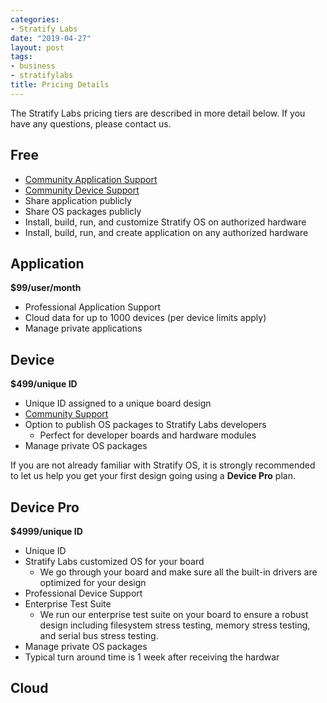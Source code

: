```yaml
---
categories:
- Stratify Labs
date: "2019-04-27"
layout: post
tags:
- business
- stratifylabs
title: Pricing Details
---
```


The Stratify Labs pricing tiers are described in more detail below. If you have any questions, please contact us.

## Free

- [Community Application Support](https://community.stratifylabs.co)
- [Community Device Support](https://community.stratifylabs.co)
- Share application publicly
- Share OS packages publicly
- Install, build, run, and customize Stratify OS on authorized hardware
- Install, build, run, and create application on any authorized hardware

## Application

**$99/user/month**

- Professional Application Support
- Cloud data for up to 1000 devices (per device limits apply)
- Manage private applications

## Device

**$499/unique ID**

- Unique ID assigned to a unique board design
- [Community Support](https://community.stratifylabs.co)
- Option to publish OS packages to Stratify Labs developers
  - Perfect for developer boards and hardware modules
- Manage private OS packages

If you are not already familiar with Stratify OS, it is strongly recommended to let us help you get your first design going using a **Device Pro** plan.

## Device Pro

**$4999/unique ID**

- Unique ID
- Stratify Labs customized OS for your board
  - We go through your board and make sure all the built-in drivers are optimized for your design
- Professional Device Support
- Enterprise Test Suite
  - We run our enterprise test suite on your board to ensure a robust design including filesystem stress testing, memory stress testing, and serial bus stress testing.
- Manage private OS packages
- Typical turn around time is 1 week after receiving the hardwar



## Cloud

